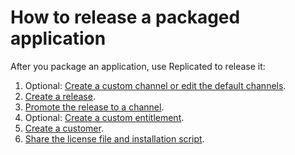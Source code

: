 # How to release a packaged application

After you package an application, use Replicated to release it:

1. Optional: [Create a custom channel or edit the default channels](releases-creating-channels).
1. [Create a release](releases-creating-releases).
1. [Promote the release to a channel](releases-promoting).
1. Optional: [Create a custom entitlement](entitlements-creating-new).
1. [Create a customer](releases-creating-customer).
1. [Share the license file and installation script](releases-sharing-license-install-script).
